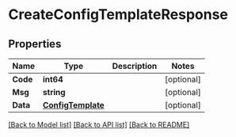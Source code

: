 # CreateConfigTemplateResponse

## Properties

Name | Type | Description | Notes
------------ | ------------- | ------------- | -------------
**Code** | **int64** |  | [optional] 
**Msg** | **string** |  | [optional] 
**Data** | [**ConfigTemplate**](ConfigTemplate.md) |  | [optional] 

[[Back to Model list]](../README.md#documentation-for-models) [[Back to API list]](../README.md#documentation-for-api-endpoints) [[Back to README]](../README.md)


